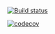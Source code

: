 [![Build status](https://ci.appveyor.com/api/projects/status/86f73fp4f3u0m8i8/branch/master?svg=true)](https://ci.appveyor.com/project/dcuomo/dremovefeature-0bdcx/branch/master)

[![codecov](https://codecov.io/gh/dcuomo/dRemoveFeature/branch/master/graph/badge.svg)](https://codecov.io/gh/dcuomo/dRemoveFeature)
